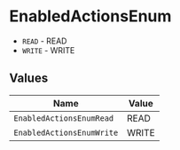 # EnabledActionsEnum

* `READ` - READ
* `WRITE` - WRITE


## Values

| Name                      | Value                     |
| ------------------------- | ------------------------- |
| `EnabledActionsEnumRead`  | READ                      |
| `EnabledActionsEnumWrite` | WRITE                     |